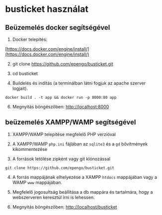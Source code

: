 # busticket használat

## Beüzemelés docker segítségével

1. Docker telepítés:

  [https://docs.docker.com/engine/install/](https://docs.docker.com/engine/install/)

2. git clone https://github.com/epengo/busticket.git

3. cd busticket

4. Buildelés és indítás (a terminálban látni fogjuk az apache szerver logjait).
```
docker build . -t app && docker run -p 8000:80 app
```

6. Megnyitás böngészőben: [http://localhost:8000](http://localhost:8000)

## beüzemelés XAMPP/WAMP segítségével

1. XAMPP/WAMP telepítése megfelelő PHP verzióval

2. A XAMPP/WAMP `php.ini` fájlában az `sqlite3` és a `gd` bővítmények kikommentezése

3. A források letölése zipként vagy git klónozással
```
git clone https://github.com/epengo/busticket.git 
```
4. A forrás mappájának elhelyezése a XAMPP `htdocs` mappájában vagy a WAMP `www` mappájában.

5. Megfelelő jogosultság beállítása a db mappára és tartalmára, hogy a webszerveren keresztül írni is lehessen.

6. Megnyitás böngészőben: [http://localhost/busticket](http://localhost/busticket)
